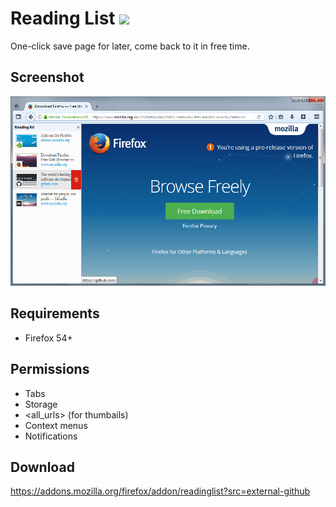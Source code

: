 # Reading List ![](https://img.shields.io/badge/AMO-v.1.3.5-blue.svg)
One-click save page for later, come back to it in free time.

## Screenshot
![](screenshots/1.png)

## Requirements
- Firefox 54+

## Permissions
- Tabs
- Storage
- <all_urls> (for thumbails)
- Context menus
- Notifications

## Download
https://addons.mozilla.org/firefox/addon/readinglist?src=external-github

